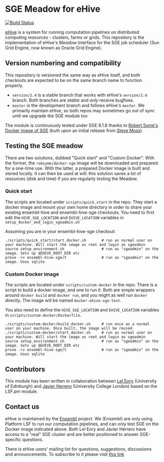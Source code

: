 
SGE Meadow for eHive
====================

[![Build Status](https://travis-ci.org/Ensembl/ensembl-hive-sge.svg?branch=master)](https://travis-ci.org/Ensembl/ensembl-hive-sge)

[eHive](https://travis-ci.org/Ensembl/ensembl-hive) is a system for running computation pipelines on distributed computing resources - clusters, farms or grids.
This repository is the implementation of eHive's _Meadow_ interface for the SGE job scheduler (Sun Grid Engine, now
known as Oracle Grid Engine).


Version numbering and compatibility
-----------------------------------

This repository is versioned the same way as eHive itself, and both
checkouts are expected to be on the same branch name to function properly.
* `version/2.4` is a stable branch that works with eHive's `version/2.4`
  branch. Both branches are _stable_ and _only_ receive bugfixes.
* `master` is the development branch and follows eHive's `master`. We
  primarily maintain eHive, so both repos may sometimes go out of sync
  until we upgrade the SGE module too

The module is continuously tested under SGE 8.1.8 thanks to
[Robert Syme's Docker image of SGE](https://github.com/robsyme/docker-sge)
(built upon an initial release from [Steve Moss](https://github.com/gawbul)).


Testing the SGE meadow
----------------------

There are two solutions, dubbed "Quick start" and "Custom Docker". With the
former, the `robsyme/docker-sge` image will be downloaded and prepared for a
one-time use. With the latter, a prepared Docker image is built and stored
locally. It can then be used at will: this solution saves a lot of
resources (disk and time) if you are regularly testing the Meadow.

### Quick start

The scripts are located under `scripts/quick_start`
in the repo. They start a docker image and mount your own home
directory in order to share your existing ensembl-hive and ensembl-hive-sge
checkouts. You need to first edit the `HIVE_SGE_LOCATION` and `EHIVE_LOCATION`
variables in `setup_docker_and_login_sgeadmin.sh`

Assuming you are in your ensembl-hive-sge checkout:

```
./scripts/quick_start/start_docker.sh       # run as normal user on your machine. Will start the image as root and login as sgeadmin
source setup_environment.sh                 # run as "sgeadmin" on the image. Sets up $EHIVE_ROOT_DIR etc
prove -rv ensembl-hive-sge/t                # run as "sgeadmin" on the image. Uses sqlite
```

### Custom Docker image

The scripts are located under `scripts/custom-docker` in the repo. There is
a script to build a docker image, and one to run it. Both are simple wrappers
around `docker build` and `docker run`, and you might as well run `docker`
directly. The image will be named `docker-ehive-sge-test`.

You also need to define the `HIVE_SGE_LOCATION` and `EHIVE_LOCATION`
variables in `scripts/custom-docker/Dockerfile`.

```
./scripts/custom-docker/build_docker.sh     # run once as a normal user on your machine. Once built, the image will be reused
./scripts/custom-docker/start_docker.sh     # run as normal user on your machine. Will start the image as root and login as sgeadmin
source setup_environment.sh                 # run as "sgeadmin" on the image. Sets up $EHIVE_ROOT_DIR etc
prove -rv ensembl-hive-sge/t                # run as "sgeadmin" on the image. Uses sqlite
```

Contributors
------------

This module has been written in collaboration between [Lel
Eory](https://github.com/eorylel) (University of Edinburgh) and [Javier
Herrero](https://github.com/jherrero) (University College London) based on
the LSF.pm module.


Contact us
----------

eHive is maintained by the [Ensembl](http://www.ensembl.org/info/about/) project.
We (Ensembl) are only using Platform LSF to run our computation
pipelines, and can only test SGE on the Docker image indicated above.
Both Lel Eory and Javier Herrero have access to a "real" SGE cluster and
are better positioned to answer SGE-specific questions.

There is eHive users' mailing list for questions, suggestions, discussions and announcements.
To subscribe to it please visit [this link](http://listserver.ebi.ac.uk/mailman/listinfo/ehive-users)

